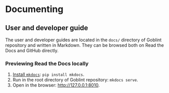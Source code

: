 # Documenting

## User and developer guide
The user and developer guides are located in the `docs/` directory of Goblint repository and written in Markdown.
They can be browsed both on Read the Docs and GitHub directly.

### Previewing Read the Docs locally
1. [Install `mkdocs`](https://www.mkdocs.org/#installing-mkdocs): `pip install mkdocs`.
2. Run in the root directory of Goblint repository: `mkdocs serve`.
3. Open in the browser: <http://127.0.0.1:8010>.
